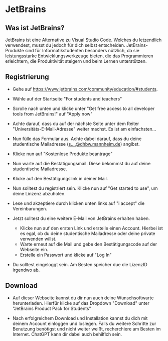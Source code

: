 # JetBrains

## Was ist JetBrains?
JetBrains ist eine Alternative zu Visual Studio Code.
Welches du letzendlich verwendest, musst du jedoch für dich selbst entscheiden.
JetBrains-Produkte sind für Informatikstudenten besonders nützlich, da sie leistungsstarke Entwicklungswerkzeuge bieten, die das Programmieren erleichtern, die Produktivität steigern und beim Lernen unterstützen. 

## Registrierung
- Gehe auf https://www.jetbrains.com/community/education/#students.
- Wähle auf der Startseite "For students and teachers"
- Scrolle nach unten und klicke unter "Get free access to all developer tools from JetBrains!" auf "Apply now"
- Achte darauf, dass du auf der nächste Seite unter dem Reiter "Universitäts-E-Mail-Adresse" weiter machst. Es ist am einfachsten...
- Nun fülle das Formular aus. 
    Achte dabei darauf, dass du deine studentische Mailadresse (s....@dhbw.mannheim.de) angibst.
- Klicke nun auf "Kostenlose Produkte beantrage"

- Nun warte auf die Bestätigungsmail. Diese bekommst du auf deine studentische Mailadresse.

- Klicke auf den Bestätigungslink in deiner Mail.

- Nun solltest du registriert sein. Klicke nun auf "Get started to use", um deine Linzenz abzuholen.

- Lese und akzeptiere durch klicken unten links auf "i accept" die Vereinbarungen.

- Jetzt solltest du eine weitere E-Mail von JetBrains erhalten haben.
    - Klicke nun auf den ersten Link und erstelle einen Account. Hierbei ist es egal, ob du deine studentische Mailadresse oder deine private verwenden willst.
    - Warte erneut auf die Mail und gebe den Bestätigungscode auf der Webseite ein.
    - Erstelle ein Passwort und klicke auf "Log In"

- Du solltest eingeloggt sein. Am Besten speicher due die LizenzID irgendwo ab.


## Download
- Auf dieser Webseite kannst du dir nun auch deine Wunschsoftwarte herunterladen. Hierfür klicke auf das Dropdown "Download" unter "JetBrains Product Pack for Students"

- Nach erfolgreichem Download und Installation kannst du dich mit deinem Account einloggen und loslegen. Falls du weitere Schritte zur Benutzung benötigst und nicht weiter weißt, recherchiere am Besten im Internet. ChatGPT kann dir dabei auch behilflch sein.